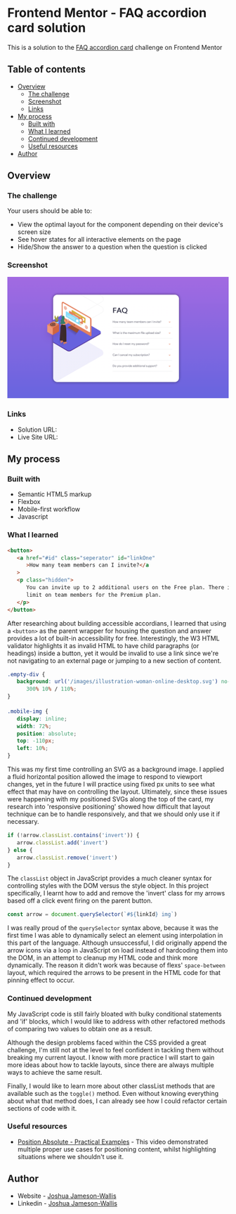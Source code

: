 # Frontend Mentor - FAQ accordion card solution

This is a solution to the [FAQ accordion card](https://www.frontendmentor.io/challenges/faq-accordion-card-XlyjD0Oam) challenge on Frontend Mentor

## Table of contents

-  [Overview](#overview)
   -  [The challenge](#the-challenge)
   -  [Screenshot](#screenshot)
   -  [Links](#links)
-  [My process](#my-process)
   -  [Built with](#built-with)
   -  [What I learned](#what-i-learned)
   -  [Continued development](#continued-development)
   -  [Useful resources](#useful-resources)
-  [Author](#author)

## Overview

### The challenge

Your users should be able to:

-  View the optimal layout for the component depending on their device's screen size
-  See hover states for all interactive elements on the page
-  Hide/Show the answer to a question when the question is clicked

### Screenshot

![](./Screenshot.png)

### Links

-  Solution URL:
-  Live Site URL:

## My process

### Built with

-  Semantic HTML5 markup
-  Flexbox
-  Mobile-first workflow
-  Javascript

### What I learned

```html
<button>
   <a href="#id" class="seperator" id="linkOne"
      >How many team members can I invite?</a
   >
   <p class="hidden">
      You can invite up to 2 additional users on the Free plan. There is no
      limit on team members for the Premium plan.
   </p>
</button>
```

After researching about building accessible accordians, I learned that using a `<button>` as the parent wrapper for housing the question and answer provides a lot of built-in accessibility for free. Interestingly, the W3 HTML validator highlights it as invalid HTML to have child paragraphs (or headings) inside a button, yet it would be invalid to use a link since we're not navigating to an external page or jumping to a new section of content.

```css
.empty-div {
   background: url('/images/illustration-woman-online-desktop.svg') no-repeat
      300% 10% / 110%;
}

.mobile-img {
   display: inline;
   width: 72%;
   position: absolute;
   top: -110px;
   left: 10%;
}
```

This was my first time controlling an SVG as a background image. I applied a fluid horizontal position allowed the image to respond to viewport changes, yet in the future I will practice using fixed px units to see what effect that may have on controlling the layout. Ultimately, since these issues were happening with my positioned SVGs along the top of the card, my research into 'responsive positioning' showed how difficult that layout technique can be to handle responsively, and that we should only use it if necessary.

```js
if (!arrow.classList.contains('invert')) {
   arrow.classList.add('invert')
} else {
   arrow.classList.remove('invert')
}
```

The `classList` object in JavaScript provides a much cleaner syntax for controlling styles with the DOM versus the style object. In this project specifically, I learnt how to add and remove the 'invert' class for my arrows based off a click event firing on the parent button.

```js
const arrow = document.querySelector(`#${linkId} img`)
```

I was really proud of the `querySelector` syntax above, because it was the first time I was able to dynamically select an element using interpolation in this part of the language. Although unsuccessful, I did originally append the arrow icons via a loop in JavaScript on load instead of hardcoding them into the DOM, in an attempt to cleanup my HTML code and think more dynamically. The reason it didn't work was because of flexs' `space-between` layout, which required the arrows to be present in the HTML code for that pinning effect to occur.

### Continued development

My JavaScript code is still fairly bloated with bulky conditional statements and 'if' blocks, which I would like to address with other refactored methods of comparing two values to obtain one as a result.

Although the design problems faced within the CSS provided a great challenge, I'm still not at the level to feel confident in tackling them without breaking my current layout. I know with more practice I will start to gain more ideas about how to tackle layouts, since there are always multiple ways to achieve the same result.

Finally, I would like to learn more about other classList methods that are available such as the `toggle()` method. Even without knowing everything about what that method does, I can already see how I could refactor certain sections of code with it.

### Useful resources

-  [Position Absolute - Practical Examples](https://www.youtube.com/watch?v=lUaw-AA9HnA&ab_channel=KevinPowell) - This video demonstrated multiple proper use cases for positioning content, whilst highlighting situations where we shouldn't use it.

## Author

-  Website - [Joshua Jameson-Wallis](https://joshuajamesonwallis.com)
-  Linkedin - [Joshua Jameson-Wallis](https://www.linkedin.com/in/joshua-jameson-wallis/)
